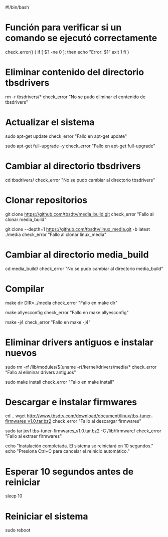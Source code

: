 #!/bin/bash

# Función para verificar si un comando se ejecutó correctamente
check_error() {
    if [ $? -ne 0 ]; then
        echo "Error: $1"
        exit 1
    fi
}

# Eliminar contenido del directorio tbsdrivers
rm -r tbsdrivers/*
check_error "No se pudo eliminar el contenido de tbsdrivers"

# Actualizar el sistema
sudo apt-get update
check_error "Fallo en apt-get update"

sudo apt-get full-upgrade -y
check_error "Fallo en apt-get full-upgrade"

# Cambiar al directorio tbsdrivers
cd tbsdrivers/
check_error "No se pudo cambiar al directorio tbsdrivers"

# Clonar repositorios
git clone https://github.com/tbsdtv/media_build.git
check_error "Fallo al clonar media_build"

git clone --depth=1 https://github.com/tbsdtv/linux_media.git -b latest ./media
check_error "Fallo al clonar linux_media"

# Cambiar al directorio media_build
cd media_build/
check_error "No se pudo cambiar al directorio media_build"

# Compilar
make dir DIR=../media
check_error "Fallo en make dir"

make allyesconfig
check_error "Fallo en make allyesconfig"

make -j4
check_error "Fallo en make -j4"

# Eliminar drivers antiguos e instalar nuevos
sudo rm -rf /lib/modules/$(uname -r)/kernel/drivers/media/*
check_error "Fallo al eliminar drivers antiguos"

sudo make install
check_error "Fallo en make install"

# Descargar e instalar firmwares
cd ..
wget http://www.tbsdtv.com/download/document/linux/tbs-tuner-firmwares_v1.0.tar.bz2
check_error "Fallo al descargar firmwares"

sudo tar jxvf tbs-tuner-firmwares_v1.0.tar.bz2 -C /lib/firmware/
check_error "Fallo al extraer firmwares"

echo "Instalación completada. El sistema se reiniciará en 10 segundos."
echo "Presiona Ctrl+C para cancelar el reinicio automático."

# Esperar 10 segundos antes de reiniciar
sleep 10

# Reiniciar el sistema
sudo reboot
